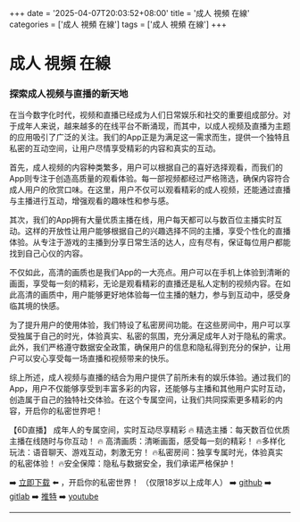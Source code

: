 +++
date = '2025-04-07T20:03:52+08:00'
title = '成人 視頻 在線'
categories = ['成人 視頻 在線']
tags = ['成人 視頻 在線']
+++

# 成人 視頻 在線

### 探索成人视频与直播的新天地

在当今数字化时代，视频和直播已经成为人们日常娱乐和社交的重要组成部分。对于成年人来说，越来越多的在线平台不断涌现，而其中，以成人视频及直播为主题的应用吸引了广泛的关注。我们的App正是为满足这一需求而生，提供一个独特且私密的互动空间，让用户尽情享受精彩的内容和真实的互动。

首先，成人视频的内容种类繁多，用户可以根据自己的喜好选择观看，而我们的App则专注于创造高质量的观看体验。每一部视频都经过严格筛选，确保内容符合成人用户的欣赏口味。在这里，用户不仅可以观看精彩的成人视频，还能通过直播与主播进行互动，增强观看的趣味性和参与感。

其次，我们的App拥有大量优质主播在线，用户每天都可以与数百位主播实时互动。这样的开放性让用户能够根据自己的兴趣选择不同的主播，享受个性化的直播体验。从专注于游戏的主播到分享日常生活的达人，应有尽有，保证每位用户都能找到自己心仪的内容。

不仅如此，高清的画质也是我们App的一大亮点。用户可以在手机上体验到清晰的画面，享受每一刻的精彩，无论是观看精彩的直播还是私人定制的视频内容。在如此高清的画质中，用户能够更好地体验每一位主播的魅力，参与到互动中，感受身临其境的快感。

为了提升用户的使用体验，我们特设了私密房间功能。在这些房间中，用户可以享受独属于自己的时光，体验真实、私密的氛围，充分满足成年人对于隐私的需求。此外，我们严格遵守数据安全政策，确保用户的信息和隐私得到充分的保护，让用户可以安心享受每一场直播和视频带来的快乐。

综上所述，成人视频与直播的结合为用户提供了前所未有的娱乐体验。通过我们的App，用户不仅能够享受到丰富多彩的内容，还能够与主播和其他用户实时互动，创造属于自己的独特社交体验。在这个专属空间，让我们共同探索更多精彩的内容，开启你的私密世界吧！

【6D直播】
成年人的专属空间，实时互动尽享精彩
🔥 精选主播：每天数百位优质主播在线随时与你互动！
🔥 高清画质：清晰画面，感受每一刻的精彩！
🔥多样化玩法：语音聊天、游戏互动，刺激无穷！
🔥私密房间：独享专属时光，体验真实的私密体验！
🔥安全保障：隐私与数据安全，我们承诺严格保护！

➡️ [立即下载](https://down123.s3.ap-east-1.amazonaws.com/down/down.html?channelCode=blog) ⬅️ ，开启你的私密世界！
（仅限18岁以上成年人）
➡️ [github](https://aldult-live.github.io/)
➡️ [gitlab](https://seo-09598d.gitlab.io/)
➡️ [推特](https://x.com/wegame33)
➡️ [youtube](https://www.youtube.com/@6Dlive)

---
